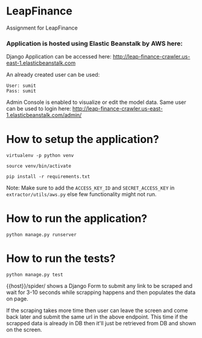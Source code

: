 # LeapFinance
Assignment for LeapFinance

### Application is hosted using Elastic Beanstalk by AWS here: 

Django Application can be accessed here: http://leap-finance-crawler.us-east-1.elasticbeanstalk.com

An already created user can be used:

`User: sumit` <br/>
`Pass: sumit`

Admin Console is enabled to visualize or edit the model data. Same user can be used to login here: http://leap-finance-crawler.us-east-1.elasticbeanstalk.com/admin/


# How to setup the application?

`virtualenv -p python venv`

`source venv/bin/activate`

`pip install -r requirements.txt`

Note: Make sure to add the `ACCESS_KEY_ID` and `SECRET_ACCESS_KEY` in `extractor/utils/aws.py` else few functionality might not run.

# How to run the application?

`python manage.py runserver`

# How to run the tests?

`python manage.py test`

{{host}}/spider/ shows a Django Form to submit any link to be scraped and wait for 3-10 seconds while scrapping happens and then populates the data on page.

If the scraping takes more time then user can leave the screen and come back later and submit the same url in the above endpoint. This time if the scrapped data is already in DB then it'll just be retrieved from DB and shown on the screen.
